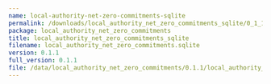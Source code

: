 ```yaml
---
name: local-authority-net-zero-commitments-sqlite
permalink: /downloads/local_authority_net_zero_commitments_sqlite/0_1_1
package: local_authority_net_zero_commitments
title: local_authority_net_zero_commitments_sqlite
filename: local_authority_net_zero_commitments.sqlite
version: 0.1.1
full_version: 0.1.1
file: /data/local_authority_net_zero_commitments/0.1.1/local_authority_net_zero_commitments.sqlite
---
```

